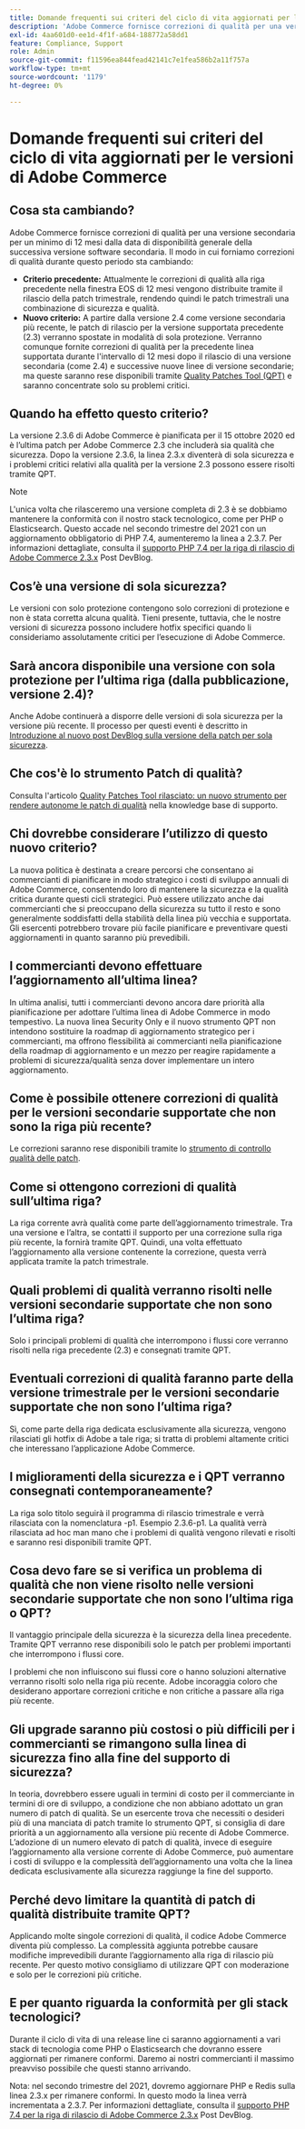 ```yaml
---
title: Domande frequenti sui criteri del ciclo di vita aggiornati per le versioni di Adobe Commerce
description: 'Adobe Commerce fornisce correzioni di qualità per una versione secondaria per un minimo di 12 mesi dalla data di disponibilità generale della successiva versione software secondaria. Il modo in cui forniamo correzioni di qualità durante questo periodo sta cambiando:'
exl-id: 4aa601d0-ee1d-4f1f-a684-188772a58dd1
feature: Compliance, Support
role: Admin
source-git-commit: f11596ea844fead42141c7e1fea586b2a11f757a
workflow-type: tm+mt
source-wordcount: '1179'
ht-degree: 0%

---
```


# Domande frequenti sui criteri del ciclo di vita aggiornati per le versioni di Adobe Commerce

## Cosa sta cambiando?

Adobe Commerce fornisce correzioni di qualità per una versione secondaria per un minimo di 12 mesi dalla data di disponibilità generale della successiva versione software secondaria. Il modo in cui forniamo correzioni di qualità durante questo periodo sta cambiando:

* **Criterio precedente:** Attualmente le correzioni di qualità alla riga precedente nella finestra EOS di 12 mesi vengono distribuite tramite il rilascio della patch trimestrale, rendendo quindi le patch trimestrali una combinazione di sicurezza e qualità.
* **Nuovo criterio:** A partire dalla versione 2.4 come versione secondaria più recente, le patch di rilascio per la versione supportata precedente (2.3) verranno spostate in modalità di sola protezione. Verranno comunque fornite correzioni di qualità per la precedente linea supportata durante l&#39;intervallo di 12 mesi dopo il rilascio di una versione secondaria (come 2.4) e successive nuove linee di versione secondarie; ma queste saranno rese disponibili tramite [Quality Patches Tool (QPT)](https://experienceleague.adobe.com/it/docs/commerce-operations/tools/quality-patches-tool/quality-patches-tool-to-self-serve-quality-patches) e saranno concentrate solo su problemi critici.

## Quando ha effetto questo criterio?

La versione 2.3.6 di Adobe Commerce è pianificata per il 15 ottobre 2020 ed è l’ultima patch per Adobe Commerce 2.3 che includerà sia qualità che sicurezza. Dopo la versione 2.3.6, la linea 2.3.x diventerà di sola sicurezza e i problemi critici relativi alla qualità per la versione 2.3 possono essere risolti tramite QPT.

>[!NOTE]
>
>L&#39;unica volta che rilasceremo una versione completa di 2.3 è se dobbiamo mantenere la conformità con il nostro stack tecnologico, come per PHP o Elasticsearch. Questo accade nel secondo trimestre del 2021 con un aggiornamento obbligatorio di PHP 7.4, aumenteremo la linea a 2.3.7. Per informazioni dettagliate, consulta il [supporto PHP 7.4 per la riga di rilascio di Adobe Commerce 2.3.x](https://community.magento.com/t5/Magento-DevBlog/PHP-7-4-support-for-Magento-2-3-x-release-line/ba-p/458946) Post DevBlog.

## Cos’è una versione di sola sicurezza?

Le versioni con solo protezione contengono solo correzioni di protezione e non è stata corretta alcuna qualità. Tieni presente, tuttavia, che le nostre versioni di sicurezza possono includere hotfix specifici quando li consideriamo assolutamente critici per l’esecuzione di Adobe Commerce.

## Sarà ancora disponibile una versione con sola protezione per l’ultima riga (dalla pubblicazione, versione 2.4)?

Anche Adobe continuerà a disporre delle versioni di sola sicurezza per la versione più recente. Il processo per questi eventi è descritto in [Introduzione al nuovo post DevBlog sulla versione della patch per sola sicurezza](https://community.magento.com/t5/Magento-DevBlog/Introducing-the-New-Security-only-Patch-Release/ba-p/141287).

## Che cos&#39;è lo strumento Patch di qualità?

Consulta l&#39;articolo [Quality Patches Tool rilasciato: un nuovo strumento per rendere autonome le patch di qualità](https://experienceleague.adobe.com/it/docs/commerce-operations/tools/quality-patches-tool/quality-patches-tool-to-self-serve-quality-patches) nella knowledge base di supporto.

## Chi dovrebbe considerare l’utilizzo di questo nuovo criterio?

La nuova politica è destinata a creare percorsi che consentano ai commercianti di pianificare in modo strategico i costi di sviluppo annuali di Adobe Commerce, consentendo loro di mantenere la sicurezza e la qualità critica durante questi cicli strategici. Può essere utilizzato anche dai commercianti che si preoccupano della sicurezza su tutto il resto e sono generalmente soddisfatti della stabilità della linea più vecchia e supportata. Gli esercenti potrebbero trovare più facile pianificare e preventivare questi aggiornamenti in quanto saranno più prevedibili.

## I commercianti devono effettuare l’aggiornamento all’ultima linea?

In ultima analisi, tutti i commercianti devono ancora dare priorità alla pianificazione per adottare l’ultima linea di Adobe Commerce in modo tempestivo. La nuova linea Security Only e il nuovo strumento QPT non intendono sostituire la roadmap di aggiornamento strategico per i commercianti, ma offrono flessibilità ai commercianti nella pianificazione della roadmap di aggiornamento e un mezzo per reagire rapidamente a problemi di sicurezza/qualità senza dover implementare un intero aggiornamento.

## Come è possibile ottenere correzioni di qualità per le versioni secondarie supportate che non sono la riga più recente?

Le correzioni saranno rese disponibili tramite lo [strumento di controllo qualità delle patch](https://experienceleague.adobe.com/it/docs/commerce-operations/tools/quality-patches-tool/quality-patches-tool-to-self-serve-quality-patches).

## Come si ottengono correzioni di qualità sull’ultima riga?

La riga corrente avrà qualità come parte dell’aggiornamento trimestrale. Tra una versione e l’altra, se contatti il supporto per una correzione sulla riga più recente, la fornirà tramite QPT. Quindi, una volta effettuato l’aggiornamento alla versione contenente la correzione, questa verrà applicata tramite la patch trimestrale.

## Quali problemi di qualità verranno risolti nelle versioni secondarie supportate che non sono l’ultima riga?

Solo i principali problemi di qualità che interrompono i flussi core verranno risolti nella riga precedente (2.3) e consegnati tramite QPT.

## Eventuali correzioni di qualità faranno parte della versione trimestrale per le versioni secondarie supportate che non sono l’ultima riga?

Sì, come parte della riga dedicata esclusivamente alla sicurezza, vengono rilasciati gli hotfix di Adobe a tale riga; si tratta di problemi altamente critici che interessano l’applicazione Adobe Commerce.

## I miglioramenti della sicurezza e i QPT verranno consegnati contemporaneamente?

La riga solo titolo seguirà il programma di rilascio trimestrale e verrà rilasciata con la nomenclatura -p1. Esempio 2.3.6-p1. La qualità verrà rilasciata ad hoc man mano che i problemi di qualità vengono rilevati e risolti e saranno resi disponibili tramite QPT.

## Cosa devo fare se si verifica un problema di qualità che non viene risolto nelle versioni secondarie supportate che non sono l’ultima riga o QPT?

Il vantaggio principale della sicurezza è la sicurezza della linea precedente. Tramite QPT verranno rese disponibili solo le patch per problemi importanti che interrompono i flussi core.

I problemi che non influiscono sui flussi core o hanno soluzioni alternative verranno risolti solo nella riga più recente. Adobe incoraggia coloro che desiderano apportare correzioni critiche e non critiche a passare alla riga più recente.

## Gli upgrade saranno più costosi o più difficili per i commercianti se rimangono sulla linea di sicurezza fino alla fine del supporto di sicurezza?

In teoria, dovrebbero essere uguali in termini di costo per il commerciante in termini di ore di sviluppo, a condizione che non abbiano adottato un gran numero di patch di qualità. Se un esercente trova che necessiti o desideri più di una manciata di patch tramite lo strumento QPT, si consiglia di dare priorità a un aggiornamento alla versione più recente di Adobe Commerce. L’adozione di un numero elevato di patch di qualità, invece di eseguire l’aggiornamento alla versione corrente di Adobe Commerce, può aumentare i costi di sviluppo e la complessità dell’aggiornamento una volta che la linea dedicata esclusivamente alla sicurezza raggiunge la fine del supporto.

## Perché devo limitare la quantità di patch di qualità distribuite tramite QPT?

Applicando molte singole correzioni di qualità, il codice Adobe Commerce diventa più complesso. La complessità aggiunta potrebbe causare modifiche imprevedibili durante l’aggiornamento alla riga di rilascio più recente. Per questo motivo consigliamo di utilizzare QPT con moderazione e solo per le correzioni più critiche.

## E per quanto riguarda la conformità per gli stack tecnologici?

Durante il ciclo di vita di una release line ci saranno aggiornamenti a vari stack di tecnologia come PHP o Elasticsearch che dovranno essere aggiornati per rimanere conformi. Daremo ai nostri commercianti il massimo preavviso possibile che questi stanno arrivando.

Nota: nel secondo trimestre del 2021, dovremo aggiornare PHP e Redis sulla linea 2.3.x per rimanere conformi. In questo modo la linea verrà incrementata a 2.3.7. Per informazioni dettagliate, consulta il [supporto PHP 7.4 per la riga di rilascio di Adobe Commerce 2.3.x](https://community.magento.com/t5/Magento-DevBlog/PHP-7-4-support-for-Magento-2-3-x-release-line/ba-p/458946) Post DevBlog.
